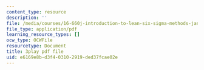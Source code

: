 ```yaml
---
content_type: resource
description: ''
file: /media/courses/16-660j-introduction-to-lean-six-sigma-methods-january-iap-2012/e6169e8bd3f403102919ded37fcae02e_uDBGHmhAmT8.pdf
file_type: application/pdf
learning_resource_types: []
ocw_type: OCWFile
resourcetype: Document
title: 3play pdf file
uid: e6169e8b-d3f4-0310-2919-ded37fcae02e
---
```

